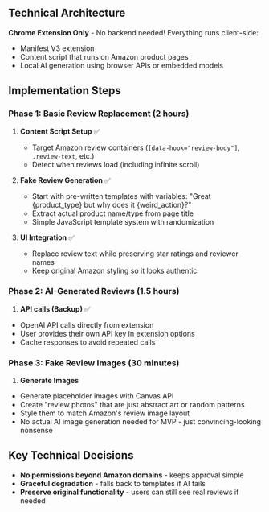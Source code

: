 ## Technical Architecture

**Chrome Extension Only** - No backend needed! Everything runs client-side:
- Manifest V3 extension
- Content script that runs on Amazon product pages
- Local AI generation using browser APIs or embedded models

## Implementation Steps

### Phase 1: Basic Review Replacement (2 hours)
1. **Content Script Setup** ✅ 
   - Target Amazon review containers (`[data-hook="review-body"]`, `.review-text`, etc.)
   - Detect when reviews load (including infinite scroll)
   
2. **Fake Review Generation** ✅ 
   - Start with pre-written templates with variables: "Great {product_type} but why does it {weird_action}?"
   - Extract actual product name/type from page title
   - Simple JavaScript template system with randomization

3. **UI Integration** ✅ 
   - Replace review text while preserving star ratings and reviewer names
   - Keep original Amazon styling so it looks authentic

### Phase 2: AI-Generated Reviews (1.5 hours)

1. **API calls (Backup)** ✅
- OpenAI API calls directly from extension
- User provides their own API key in extension options
- Cache responses to avoid repeated calls

### Phase 3: Fake Review Images (30 minutes)

1. **Generate Images**
- Generate placeholder images with Canvas API
- Create "review photos" that are just abstract art or random patterns
- Style them to match Amazon's review image layout
- No actual AI image generation needed for MVP - just convincing-looking nonsense


## Key Technical Decisions
- **No permissions beyond Amazon domains** - keeps approval simple
- **Graceful degradation** - falls back to templates if AI fails
- **Preserve original functionality** - users can still see real reviews if needed

